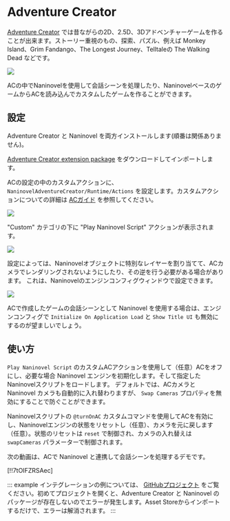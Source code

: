 ﻿# Adventure Creator

[Adventure Creator](https://www.adventurecreator.org/) では昔ながらの2D、2.5D、3Dアドベンチャーゲームを作ることが出来ます。ストーリー重視のもの、探索、パズル、例えば Monkey Island、Grim Fandango、The Longest Journey、Telltaleの The Walking Dead などです。

![](https://i.gyazo.com/74a12fa535198cb26a87a5037b15a988.jpg)

ACの中でNaninovelを使用して会話シーンを処理したり、NaninovelベースのゲームからACを読み込んでカスタムしたゲームを作ることができます。

## 設定

Adventure Creator と Naninovel を両方インストールします(順番は関係ありません)。

[Adventure Creator extension package](https://github.com/Elringus/NaninovelAdventureCreator/raw/master/NaninovelAdventureCreator.unitypackage) をダウンロードしてインポートします。

ACの設定の中のカスタムアクションに、`NaninovelAdventureCreator/Runtime/Actions` を設定します。カスタムアクションについての詳細は [ACガイド](https://www.adventurecreator.org/tutorials/writing-custom-action) を参照してください。

![](https://i.gyazo.com/59a162751411ec60a7cf5ad89e9a66ec.png)

 "Custom" カテゴリの下に "Play Naninovel Script" アクションが表示されます。

![](https://i.gyazo.com/faf33afa1df8ff98ea04ef9cf1a44f8f.png)

設定によっては、Naninovelオブジェクトに特別なレイヤーを割り当てて、ACカメラでレンダリングされないようにしたり、その逆を行う必要がある場合があります。 これは、Naninovelのエンジンコンフィグウィンドウで設定できます。

![](https://i.gyazo.com/ed765928c0420ec2b1e26d6bf4a66e6c.png)

ACで作成したゲームの会話シーンとして Naninovel を使用する場合は、エンジンコンフィグで `Initialize On Application Load` と `Show Title UI` も無効にするのが望ましいでしょう。

## 使い方

`Play Naninovel Script` のカスタムACアクションを使用して（任意）ACをオフにし、必要な場合 Naninovel エンジンを初期化します。そして指定した Naninovelスクリプトをロードします。 デフォルトでは、ACカメラと Naninovel カメラも自動的に入れ替わりますが、 `Swap Cameras` プロパティを無効にすることで防ぐことができます。

Naninovelスクリプトの `@turnOnAC` カスタムコマンドを使用してACを有効にし、Naninovelエンジンの状態をリセットし（任意）、カメラを元に戻します（任意）。状態のリセットは  `reset` で制御され、カメラの入れ替えは `swapCameras` パラメーターで制御されます。

次の動画は、ACで Naninovel と連携して会話シーンを処理するデモです。

[!!7tOIFZRSAec]

::: example
インテグレーションの例については、 [GitHubプロジェクト](https://github.com/Elringus/NaninovelAdventureCreator) をご覧ください。初めてプロジェクトを開くと、Adventure Creator と Naninovel のパッケージが存在しないのでエラーが発生します。Asset Storeからインポートするだけで、エラーは解消されます。
:::
